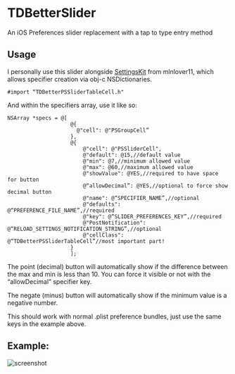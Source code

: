 # TDBetterSlider
An iOS Preferences slider replacement with a tap to type entry method

## Usage

I personally use this slider alongside [SettingsKit](https://github.com/mlnlover11/SettingsKit) from mlnlover11, which allows specifier creation via obj-c NSDictionaries.

```objc
#import “TDBetterPSSliderTableCell.h"
```
And within the specifiers array, use it like so:
```objc
NSArray *specs = @[
                    @{
                      @"cell": @"PSGroupCell”
                    },
                    @{
                        @"cell": @"PSSliderCell",
                        @"default": @15,//default value
                        @"min": @7,//minimum allowed value
                        @"max": @60,//maximum allowed value
                        @"showValue": @YES,//required to have space for button
                        @“allowDecimal”: @YES,//optional to force show decimal button
                        @"name": @“SPECIFIER_NAME”,//optional
                        @"defaults": @“PREFERENCE_FILE_NAME”,//required
                        @"key": @“SLIDER_PREFERENCES_KEY”,//required
                        @"PostNotification": @“RELOAD_SETTINGS_NOTIFICATION_STRING”,//optional
                        @"cellClass": @“TDBetterPSSliderTableCell”//most important part!
                    }
                    ];
```
The point (decimal) button will automatically show if the difference between the max and min is less than 10. You can force it visible or not with the “allowDecimal” specifier key.

The negate (minus) button will automatically show if the minimum value is a negative number.

This should work with normal .plist preference bundles, just use the same keys in the example above.

## Example:

![screenshot](http://i.imgur.com/46bLwBJ.png)
